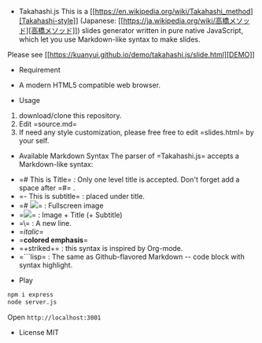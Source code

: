 * Takahashi.js
This is a [[https://en.wikipedia.org/wiki/Takahashi_method][Takahashi-style]] (Japanese: [[https://ja.wikipedia.org/wiki/高橋メソッド][高橋メソッド]]) slides generator written in pure native JavaScript, which let you use Markdown-like syntax to make slides.

Please see [[https://kuanyui.github.io/demo/takahashi.js/slide.html][DEMO]]

* Requirement
- A modern HTML5 compatible web browser.

* Usage
1. download/clone this repository.
2. Edit =source.md=
3. If need any style customization, please free free to edit =slides.html= by your self.

* Available Markdown Syntax
The parser of =Takahashi.js= accepts a Markdown-like syntax:

- =# This is Title= : Only one level title is accepted. Don't forget add a space after =#= .
- =- This is subtitle= : placed under title.
- =# ![](path/to/image.jpg)= : Fullscreen image
- =![](path/to/image.jpg)= : Image + Title (+ Subtitle)
- =\\= : A new line.
- =*italic*=
- =**colored emphasis**=
- =+striked+= : this syntax is inspired by Org-mode.
- =```lisp= : The same as Github-flavored Markdown -- code block with syntax highlight. 

* Play
```bash
npm i express
node server.js
```
Open `http://localhost:3001`

* License
MIT
